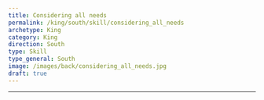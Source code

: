 ```yaml
---
title: Considering all needs
permalink: /king/south/skill/considering_all_needs
archetype: King
category: King
direction: South
type: Skill
type_general: South
image: /images/back/considering_all_needs.jpg
draft: true
---
```


---
